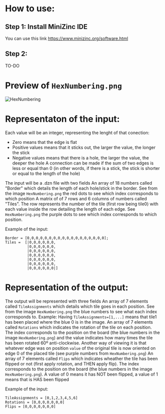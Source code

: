 # How to use:

## Step 1: Install MiniZinc IDE
You can use this link https://www.minizinc.org/software.html

## Step 2:
TO-DO

# Preview of `HexNumbering.png`
![HexNumbering](https://github.com/AlexDeAguiar/HexPuzzle/assets/73059426/857ca2c7-e3ae-4c27-9598-d08cdac5ed43)

# Representaton of the input:
Each value will be an integer, representing the lenght of that conection:
- Zero means that the edge is flat
- Positive values means that it sticks out, the larger the value, the longer the stick
- Negative values means that there is a hole, the larger the value, the deeper the hole
A connection can be made if the sum of two edges is less or equal than 0 (in other words, if there is a stick, the stick is shorter or equal to the length of the hole)

The input will be a .dzn file with two fields
An array of 18 numbers called "Border" which details the length of each hole/stick in the border. See from the image `HexNumbering.png` the red dots to see which index corresponds to which position
A matrix of of 7 rows and 6 columns of numbers called "Tiles". The row represents the number of the tile (first row being tile0) with each value inside the row detailing the length of each edge. See `HexNumbering.png` the purple dots to see which index corresponds to which position.

Example of the input:
```
Border = [0,0,0,0,0,0,0,0,0,0,0,0,0,0,0,0,0,0];
Tiles =  [|0,0,0,0,0,0,
          |0,0,0,0,0,0,
          |0,0,0,0,0,0,
          |0,0,0,0,0,0,
          |0,0,0,0,0,0,
          |0,0,0,0,0,0,
          |0,0,0,0,0,0|]
```

# Representation of the output:
The output will be represented with three fields
An array of 7 elements called `TileAssignments` which details which tile goes in each position. See from the image `HexNumbering.png` the blue numbers to see what each index corresponds to. Example: Having `TileAssignments=[1,...]` means that tile1 has been placed where the blue 0 is in the image.
An array of 7 elements called `Rotations` which indicates the rotation of the tile on each position. The index corresponds to the position on the board (the blue numbers in the image `HexNumbering.png`) and the value indicates how many times the tile has been rotated 60º anti-clockwise. Another way of viewing it is that whatever edge was on position `value` of the original tile is now oriented on edge 0 of the placed tile (see purple numbers from `HexNumbering.png`)
An array of 7 elements called `Flips` which indicates wheather the tile has been flipped or not (first apply rotation, and THEN apply flip). The index corresponds to the position on the board (the blue numbers in the image `HexNumbering.png`). A value of 0 means it has NOT been flipped, a value of 1 means that is HAS been flipped

Example of the input:
```
TileAssignments = [0,1,2,3,4,5,6]
Rotations = [0,0,0,0,0,0,0]
Flips = [0,0,0,0,0,0,0]
```
